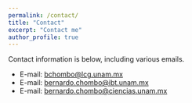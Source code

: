 ```yaml
---
permalink: /contact/
title: "Contact"
excerpt: "Contact me"
author_profile: true
---
```


Contact information is below, including various emails.

* E-mail: [bchombo@lcg.unam.mx](mailto:bchombo@lcg.unam.mx)
* E-mail: [bernardo.chombo@ibt.unam.mx](mailto:bernardo.chombo@ibt.unam.mx)
* E-mail: [bernardo.chombo@ciencias.unam.mx](mailto:bernardo.chombo@ciencias.unam.mx)